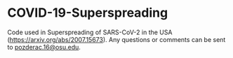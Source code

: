 # COVID-19-Superspreading
Code used in Superspreading of SARS-CoV-2 in the USA (https://arxiv.org/abs/2007.15673). Any questions or comments can be sent to pozderac.16@osu.edu.
